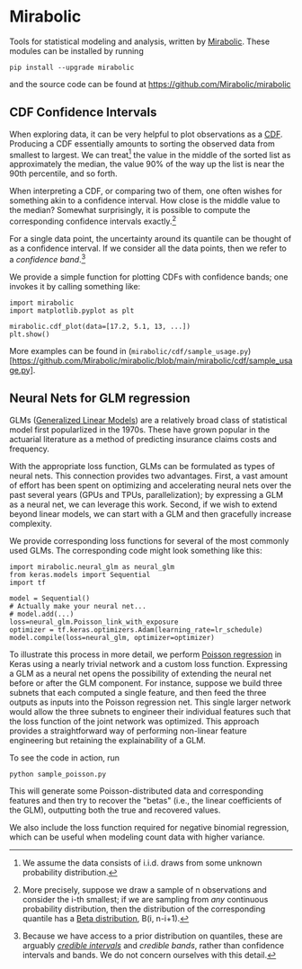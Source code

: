 # Mirabolic
Tools for statistical modeling and analysis, written by [Mirabolic](https://www.mirabolic.net/).  These modules can be installed by running
```
pip install --upgrade mirabolic
```
and the source code can be found at https://github.com/Mirabolic/mirabolic

## CDF Confidence Intervals

When exploring data, it can be very helpful to plot observations as a [CDF](https://en.wikipedia.org/wiki/Cumulative_distribution_function).  Producing a CDF essentially amounts to sorting the observed data from smallest to largest.  We can treat[^iid] the value in the middle of the sorted list as approximately the median, the value 90% of the way up the list is near the 90th percentile, and so forth.

[^iid]: We assume the data consists of i.i.d. draws from some unknown probability distribution.

When interpreting a CDF, or comparing two of them, one often wishes for something akin to a confidence interval.  How close is the middle value to the median?  Somewhat surprisingly, it is possible to compute the corresponding confidence intervals exactly.[^Beta]

[^Beta]: More precisely, suppose we draw a sample of n observations and consider the i-th smallest; if we are sampling from *any* continuous probability distribution, then the distribution of the corresponding quantile has a [Beta distribution](https://en.wikipedia.org/wiki/Beta_distribution), B(i, n-i+1).

For a single data point, the uncertainty around its quantile can be thought of as a confidence interval.  If we consider all the data points, then we refer to a *confidence band*.[^Credible]

[^Credible]: Because we have access to a prior distribution on quantiles, these are arguably *[credible intervals](https://en.wikipedia.org/wiki/Credible_interval)* and *credible bands*, rather than confidence intervals and bands.  We do not concern ourselves with this detail.

We provide a simple function for plotting CDFs with confidence bands; one invokes it by calling something like:
```
import mirabolic
import matplotlib.pyplot as plt

mirabolic.cdf_plot(data=[17.2, 5.1, 13, ...])
plt.show()
```

More examples can be found in (`mirabolic/cdf/sample_usage.py`)[https://github.com/Mirabolic/mirabolic/blob/main/mirabolic/cdf/sample_usage.py].

## Neural Nets for GLM regression

GLMs ([Generalized Linear Models](https://en.wikipedia.org/wiki/Generalized_linear_model)) are a relatively broad class of statistical model first popularlized in the 1970s.  These have grown popular in the actuarial literature as a method of predicting insurance claims costs and frequency.

With the appropriate loss function, GLMs can be formulated as types of neural nets.  This connection provides two advantages.  First, a vast amount of effort has been spent on optimizing and accelerating neural nets over the past several years (GPUs and TPUs, parallelization); by expressing a GLM as a neural net, we can leverage this work.  Second, if we wish to extend beyond linear models, we can start with a GLM and then gracefully increase complexity.

We provide corresponding loss functions for several of the most commonly used GLMs.  The corresponding code might look something like this:
```
import mirabolic.neural_glm as neural_glm
from keras.models import Sequential
import tf

model = Sequential()
# Actually make your neural net...
# model.add(...)
loss=neural_glm.Poisson_link_with_exposure
optimizer = tf.keras.optimizers.Adam(learning_rate=lr_schedule)
model.compile(loss=neural_glm, optimizer=optimizer)
```

To illustrate this process in more detail, we perform [Poisson regression](https://en.wikipedia.org/wiki/Poisson_regression) in Keras using a nearly trivial network and a custom loss function.  Expressing a GLM as a neural net opens the possibility of extending the neural net before or after the GLM component.  For instance, suppose we build three subnets that each computed a single feature, and then feed the three outputs as inputs into the Poisson regression net.  This single larger network would allow the three subnets to engineer their individual features such that the loss function of the joint network was optimized.  This approach provides a straightforward way of performing non-linear feature engineering but retaining the explainability of a GLM.

To see the code in action, run
```
python sample_poisson.py
```
This will generate some Poisson-distributed data and corresponding features and then try to recover the "betas" (i.e., the linear coefficients of the GLM), outputting both the true and recovered values.

We also include the loss function required for negative binomial regression, which can be useful when modeling count data with higher variance.
